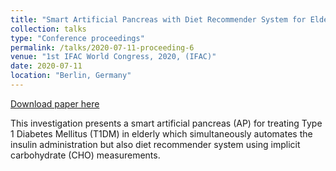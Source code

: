 ```yaml
---
title: "Smart Artificial Pancreas with Diet Recommender System for Elderly Diabetes"
collection: talks
type: "Conference proceedings"
permalink: /talks/2020-07-11-proceeding-6
venue: "1st IFAC World Congress, 2020, (IFAC)"
date: 2020-07-11
location: "Berlin, Germany"
---
```


[Download paper here](https://www.sciencedirect.com/science/article/pii/S2405896320309812)

This investigation presents a smart artificial pancreas (AP) for treating Type 1 Diabetes Mellitus (T1DM) in elderly which simultaneously automates the insulin administration but also diet recommender system using implicit carbohydrate (CHO) measurements.
